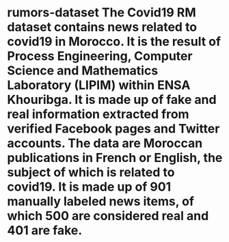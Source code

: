 # rumors-dataset The Covid19 RM dataset contains news related to covid19 in Morocco. It is the result of Process Engineering, Computer Science and Mathematics Laboratory (LIPIM) within ENSA Khouribga. It is made up of fake and real information extracted from verified Facebook pages and Twitter accounts. The data are Moroccan publications in French or English, the subject of which is related to covid19. It is made up of 901 manually labeled news items, of which 500 are considered real and 401 are fake.
